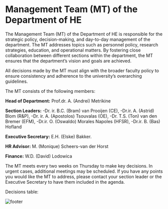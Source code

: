 # Management Team (MT) of the Department of HE

The Management Team (MT) of the Department of HE is responsible for the strategic policy, decision-making, and day-to-day management of the department. The MT addresses topics such as personnel policy, research strategies, education, and operational matters. By fostering close collaboration between different sections within the department, the MT ensures that the department’s vision and goals are achieved.

All decisions made by the MT must align with the broader faculty policy to ensure consistency and adherence to the university’s overarching guidelines.

The MT consists of the following members:

**Head of Department:** Prof.dr. A. (Andrei) Metrikine

**Section Leaders:**
-Dr. ir. B.C. (Bram) van Prooijen (CE),
-Dr.ir. A. (Astrid) Blom (R&P),
-Dr. ir. A. (Apostolos) Tsouvalas (OE),
-Dr. T.S. (Ton) van den Bremer (EFM),
-Dr.ir. O. (Oswaldo) Morales Napoles (HFSR),
-Dr.ir. B. (Bas) Hofland

**Executive Secretary:** E.H. (Elske) Bakker.

**HR Advisor:** M. (Monique) Scheers-van der Horst

**Finance:** W.D. (David) Lodowica

The MT meets every two weeks on Thursday to make key decisions. In urgent cases, additional meetings may be scheduled. If you have any points you would like the MT to address, please contact your section leader or the Executive Secretary to have them included in the agenda.

Decisions table:


![footer](/../figures/footer-tudelft.jpg)



